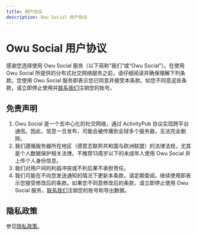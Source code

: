 ```yaml
---
title: 用户协议
description: Owu Social 用户协议
---
```


# Owu Social 用户协议

感谢您选择使用 Owu Social 服务（以下简称“我们”或“Owu Social”）。在使用 Owu Social 所提供的分布式社交网络服务之前，请仔细阅读并确保理解下列条款。您使用 Owu Social 服务即表示您已同意并接受本条款。如您不同意这些条款，请立即停止使用并[联系我们](/contact.md)注销您的账号。

## 免责声明

1. Owu Social 是一个去中心化的社交网络，通过 ActivityPub 协议实现跨平台通信。因此，信息一旦发布，可能会被传播到全球多个服务器，无法完全删除。
2. 我们遵循服务器所在地区（德意志联邦共和国与欧洲联盟）的法律法规，尤其是个人数据保护相关法律。不推荐13周岁以下的未成年人使用 Owu Social 并上传个人身份信息。
3. 我们对用户间的利益冲突或不利后果不承担责任。
4. 我们可能在不向您发送通知的情况下更新本条款，请定期查阅。继续使用即表示您接受修改后的条款。如果您不同意修改后的条款，请立即停止使用 Owu Social 服务，[联系我们](/contact.md)注销您的账号和导出数据。

## 隐私政策

参见[隐私政策](privacy.md)。
